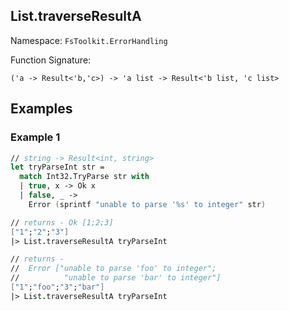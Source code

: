 ## List.traverseResultA

Namespace: `FsToolkit.ErrorHandling`

Function Signature:

```
('a -> Result<'b,'c>) -> 'a list -> Result<'b list, 'c list>
```

## Examples

### Example 1

```fsharp
// string -> Result<int, string>
let tryParseInt str =
  match Int32.TryParse str with
  | true, x -> Ok x
  | false, _ -> 
    Error (sprintf "unable to parse '%s' to integer" str)

// returns - Ok [1;2;3]
["1";"2";"3"]
|> List.traverseResultA tryParseInt 

// returns - 
//  Error ["unable to parse 'foo' to integer"; 
//          "unable to parse 'bar' to integer"]
["1";"foo";"3";"bar"]
|> List.traverseResultA tryParseInt 
```
